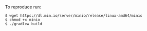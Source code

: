 To reproduce run:
```
$ wget https://dl.min.io/server/minio/release/linux-amd64/minio
$ chmod +x minio
$ ./gradlew build
```
